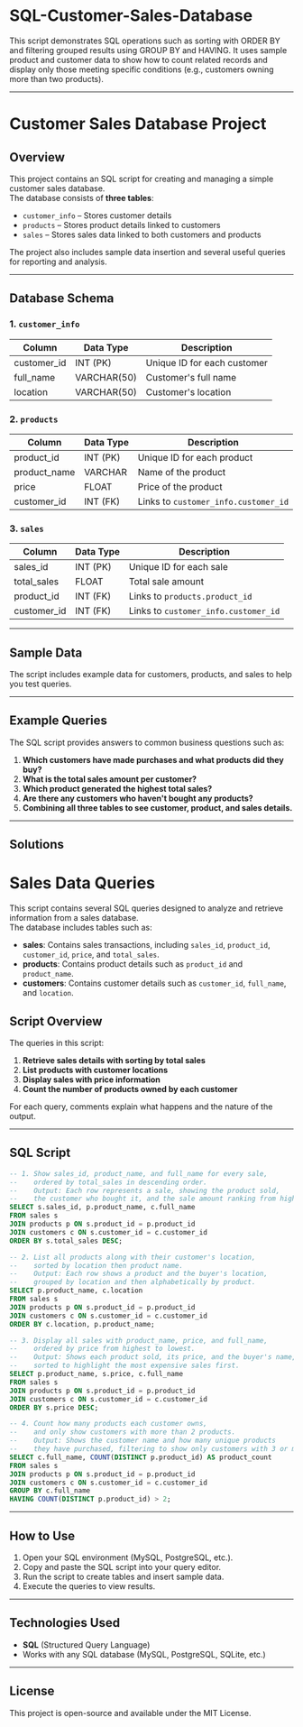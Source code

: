 # SQL-Customer-Sales-Database
This script demonstrates SQL operations such as sorting with ORDER BY and filtering grouped results using GROUP BY and HAVING. It uses sample product and customer data to show how to count related records and display only those meeting specific conditions (e.g., customers owning more than two products).

---
# Customer Sales Database Project

## Overview
This project contains an SQL script for creating and managing a simple customer sales database.  
The database consists of **three tables**:  
- `customer_info` – Stores customer details  
- `products` – Stores product details linked to customers  
- `sales` – Stores sales data linked to both customers and products  

The project also includes sample data insertion and several useful queries for reporting and analysis.

---

## Database Schema

### 1. `customer_info`
| Column       | Data Type      | Description                   |
|--------------|---------------|-------------------------------|
| customer_id  | INT (PK)      | Unique ID for each customer   |
| full_name    | VARCHAR(50)   | Customer's full name          |
| location     | VARCHAR(50)   | Customer's location           |

### 2. `products`
| Column       | Data Type      | Description                              |
|--------------|---------------|------------------------------------------|
| product_id   | INT (PK)      | Unique ID for each product               |
| product_name | VARCHAR       | Name of the product                      |
| price        | FLOAT         | Price of the product                     |
| customer_id  | INT (FK)      | Links to `customer_info.customer_id`     |

### 3. `sales`
| Column       | Data Type      | Description                              |
|--------------|---------------|------------------------------------------|
| sales_id     | INT (PK)      | Unique ID for each sale                  |
| total_sales  | FLOAT         | Total sale amount                        |
| product_id   | INT (FK)      | Links to `products.product_id`           |
| customer_id  | INT (FK)      | Links to `customer_info.customer_id`     |

---

## Sample Data
The script includes example data for customers, products, and sales to help you test queries.

---

## Example Queries
The SQL script provides answers to common business questions such as:

1. **Which customers have made purchases and what products did they buy?**  
2. **What is the total sales amount per customer?**  
3. **Which product generated the highest total sales?**  
4. **Are there any customers who haven't bought any products?**  
5. **Combining all three tables to see customer, product, and sales details.**

---

## Solutions
# Sales Data Queries

This script contains several SQL queries designed to analyze and retrieve information from a sales database.  
The database includes tables such as:
- **sales**: Contains sales transactions, including `sales_id`, `product_id`, `customer_id`, `price`, and `total_sales`.
- **products**: Contains product details such as `product_id` and `product_name`.
- **customers**: Contains customer details such as `customer_id`, `full_name`, and `location`.

## Script Overview
The queries in this script:
1. **Retrieve sales details with sorting by total sales**  
2. **List products with customer locations**  
3. **Display sales with price information**  
4. **Count the number of products owned by each customer**  

For each query, comments explain what happens and the nature of the output.

---

## SQL Script

```sql
-- 1. Show sales_id, product_name, and full_name for every sale, 
--    ordered by total_sales in descending order.
--    Output: Each row represents a sale, showing the product sold,
--    the customer who bought it, and the sale amount ranking from highest to lowest.
SELECT s.sales_id, p.product_name, c.full_name
FROM sales s
JOIN products p ON s.product_id = p.product_id
JOIN customers c ON s.customer_id = c.customer_id
ORDER BY s.total_sales DESC;

-- 2. List all products along with their customer's location,
--    sorted by location then product name.
--    Output: Each row shows a product and the buyer's location,
--    grouped by location and then alphabetically by product.
SELECT p.product_name, c.location
FROM sales s
JOIN products p ON s.product_id = p.product_id
JOIN customers c ON s.customer_id = c.customer_id
ORDER BY c.location, p.product_name;

-- 3. Display all sales with product_name, price, and full_name,
--    ordered by price from highest to lowest.
--    Output: Shows each product sold, its price, and the buyer's name,
--    sorted to highlight the most expensive sales first.
SELECT p.product_name, s.price, c.full_name
FROM sales s
JOIN products p ON s.product_id = p.product_id
JOIN customers c ON s.customer_id = c.customer_id
ORDER BY s.price DESC;

-- 4. Count how many products each customer owns,
--    and only show customers with more than 2 products.
--    Output: Shows the customer name and how many unique products
--    they have purchased, filtering to show only customers with 3 or more products.
SELECT c.full_name, COUNT(DISTINCT p.product_id) AS product_count
FROM sales s
JOIN products p ON s.product_id = p.product_id
JOIN customers c ON s.customer_id = c.customer_id
GROUP BY c.full_name
HAVING COUNT(DISTINCT p.product_id) > 2;

```
---

## How to Use
1. Open your SQL environment (MySQL, PostgreSQL, etc.).
2. Copy and paste the SQL script into your query editor.
3. Run the script to create tables and insert sample data.
4. Execute the queries to view results.

---

## Technologies Used
- **SQL** (Structured Query Language)
- Works with any SQL database (MySQL, PostgreSQL, SQLite, etc.)

---

## License
This project is open-source and available under the MIT License.
